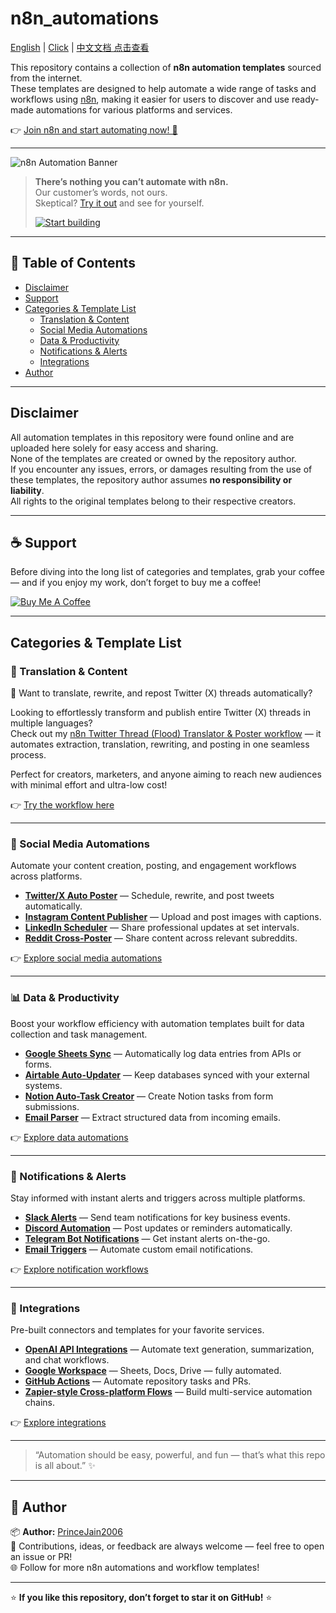 # n8n_automations

[English](#) | [Click](#) | [中文文档 点击查看](#)

This repository contains a collection of **n8n automation templates** sourced from the internet.  
These templates are designed to help automate a wide range of tasks and workflows using [n8n](https://n8n.io), making it easier for users to discover and use ready-made automations for various platforms and services.

👉 [Join n8n and start automating now! 💎](https://n8n.io)

---

![n8n Automation Banner](https://n8n.io/images/branding/social.png)

> **There’s nothing you can’t automate with n8n.**  
> Our customer’s words, not ours.  
> Skeptical? [Try it out](https://n8n.io) and see for yourself.  
>
> [![Start building](https://img.shields.io/badge/Start_Building-FF6A00?style=for-the-badge&logo=n8n&logoColor=white)](https://n8n.io)

---

## 🧭 Table of Contents

- [Disclaimer](#disclaimer)
- [Support](#support)
- [Categories & Template List](#categories--template-list)
  - [Translation & Content](#translation--content)
  - [Social Media Automations](#social-media-automations)
  - [Data & Productivity](#data--productivity)
  - [Notifications & Alerts](#notifications--alerts)
  - [Integrations](#integrations)
- [Author](#author)

---

## Disclaimer

All automation templates in this repository were found online and are uploaded here solely for easy access and sharing.  
None of the templates are created or owned by the repository author.  
If you encounter any issues, errors, or damages resulting from the use of these templates, the repository author assumes **no responsibility or liability**.  
All rights to the original templates belong to their respective creators.

---

## ☕ Support

Before diving into the long list of categories and templates, grab your coffee — and if you enjoy my work, don’t forget to buy me a coffee!

[![Buy Me A Coffee](https://img.shields.io/badge/Buy%20me%20a%20coffee-FF813F?style=for-the-badge&logo=buymeacoffee&logoColor=white)](https://buymeacoffee.com/PrinceJain2006)

---

## Categories & Template List

### 🧠 Translation & Content
🤖 Want to translate, rewrite, and repost Twitter (X) threads automatically?

Looking to effortlessly transform and publish entire Twitter (X) threads in multiple languages?  
Check out my [n8n Twitter Thread (Flood) Translator & Poster workflow](workflows/twitter-thread-translator/) — it automates extraction, translation, rewriting, and posting in one seamless process.  

Perfect for creators, marketers, and anyone aiming to reach new audiences with minimal effort and ultra-low cost!

👉 [Try the workflow here](workflows/twitter-thread-translator/)

---

### 📱 Social Media Automations
Automate your content creation, posting, and engagement workflows across platforms.

- [**Twitter/X Auto Poster**](workflows/twitter-thread-translator/) — Schedule, rewrite, and post tweets automatically.  
- [**Instagram Content Publisher**](workflows/instagram-poster/) — Upload and post images with captions.  
- [**LinkedIn Scheduler**](workflows/linkedin-scheduler/) — Share professional updates at set intervals.  
- [**Reddit Cross-Poster**](workflows/reddit-cross-poster/) — Share content across relevant subreddits.

👉 [Explore social media automations](workflows/)

---

### 📊 Data & Productivity
Boost your workflow efficiency with automation templates built for data collection and task management.

- [**Google Sheets Sync**](workflows/google-sheets-sync/) — Automatically log data entries from APIs or forms.  
- [**Airtable Auto-Updater**](workflows/airtable-updater/) — Keep databases synced with your external systems.  
- [**Notion Auto-Task Creator**](workflows/notion-task-creator/) — Create Notion tasks from form submissions.  
- [**Email Parser**](workflows/email-parser/) — Extract structured data from incoming emails.

👉 [Explore data automations](workflows/)

---

### 🔔 Notifications & Alerts
Stay informed with instant alerts and triggers across multiple platforms.

- [**Slack Alerts**](workflows/slack-alerts/) — Send team notifications for key business events.  
- [**Discord Automation**](workflows/discord-notifier/) — Post updates or reminders automatically.  
- [**Telegram Bot Notifications**](workflows/telegram-alerts/) — Get instant alerts on-the-go.  
- [**Email Triggers**](workflows/email-notifier/) — Automate custom email notifications.

👉 [Explore notification workflows](workflows/)

---

### 🔗 Integrations
Pre-built connectors and templates for your favorite services.

- [**OpenAI API Integrations**](workflows/openai-integrations/) — Automate text generation, summarization, and chat workflows.  
- [**Google Workspace**](workflows/google-workspace/) — Sheets, Docs, Drive — fully automated.  
- [**GitHub Actions**](workflows/github-automation/) — Automate repository tasks and PRs.  
- [**Zapier-style Cross-platform Flows**](workflows/multi-service-flows/) — Build multi-service automation chains.

👉 [Explore integrations](workflows/)

---

> “Automation should be easy, powerful, and fun — that’s what this repo is all about.” ✨  

---

## 👤 Author

📦 **Author:** [PrinceJain2006](https://github.com/PrinceJain2006)  
💬 Contributions, ideas, or feedback are always welcome — feel free to open an issue or PR!  
🌐 Follow for more n8n automations and workflow templates!

---

⭐ **If you like this repository, don’t forget to star it on GitHub!** ⭐

